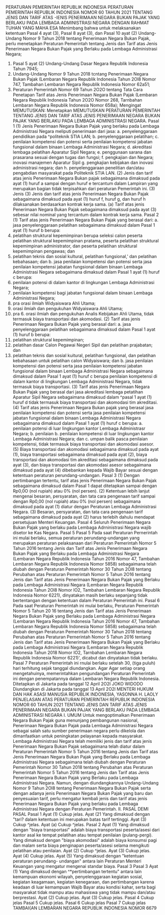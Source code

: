  PERATURAN PEMERINTAH REPUBLIK INDONESIA PERATURAN PEMERINTAH REPUBLIK INDONESIA NOMOR 60 TAHUN 2021 TENTANG JENIS DAN TARIF ATAS -IENIS PENERIMAAN NEGARA BUKAN PAJAK YANG BERLAKU PADA LEMBAGA ADMINISTRASI NEGARA
DENGAN RAHMAT TUHAN YANG MAHA ESA Menimbang bahwa untuk melaksanakan ketentuan Pasal 4 ayat (3), Pasal 8 ayat (3), dan Pasal 10 ayat (2) Undang-Undang Nomor 9 Tahun 2018 tentang Penerimaan Negara Bukan Pajak, perlu menetapkan Peraturan Pemerintah tentang Jenis dan Tarif atas Jenis Penerimaan Negara Bukan Pajak yang Berlaku pada Lembaga Administrasi Negara;
1. Pasal 5 ayat (2) Undang-Undang Dasar Negara Republik Indonesia Tahun 7945;
2. Undang-Undang Nomor 9 Tahun 2018 tcntang Penerimaan Negara Bukan Pajak (Lembaran Negara Republik Indonesia Tahun 2Ol8 Nomor 747, Tambahan Lembaran Negara Republik Indonesia Nomor 62a51;
3. Peraturan Pemerintah Nomor 69 Tahun 2O2O tentang Tata Cara Penetapan Tarif atas Jenis Penerimaan Negara Bukan Pajak (Lembaran Negara Republik Indonesia Tahun 2O2O Nomor 268, Tarnbahan Lembaran Negara Republik Indonesia Nomor 658a); Mengingat
MEMUTUSKAN:
 Menetapkan MEMUTUSKAN PERATURAN PEMERINTAH TENTANG JENIS DAN TARIF ATAS JENIS PENERIMAAN NEGARA BUKAN PAJAK YANG BERLAKU PADA LEMBAGA ADMINISTRASI NEGARA.
Pasal 1
(1) Jenis Penerimaan Negara Bukan Pajak yang berlaku pada Lembaga Administrasi Negara meliputi penerimaan dari jasa:
a. penyelenggaraan pendidikan pada ^politeknik STIA LAN;
b. penyelenggaraan pelatihan;
c. penilaian kompetensi dan potensi serta penilaian kompetensi jabatan fungsional dalam binaan Lembaga Administrasi Negara;
d. akreditasi lembaga pelatihan Aparatur Sipil Negara;
e. penggunaan sarana dan prasarana sesuai dengan tugas dan fungsi;
f. pengkajian dan Negara; inovasi manajemen Aparatur Sipil g. pengkajian kebijakan dan inovasi administrasi negara; dan
h. penyelenggaraan penelitian dan/atau pengabdian masyarakat pada Politeknik STIA LAN.
(2) Jenis dan tarif atas jenis Penerimaan Negara Bukan pajak sebagaimana dimaksud pada ayat (1) huruf a sampai dengan huruf e tercantum dalam Lampiran yang merupakan bagian tidak terpisahkan dari peraturan Pemerintah ini.
(3) Jenis (3) Jenis dan tarif atas jenis Penerimaan Negara Bukan Pajak sebagaimana dimaksud pada ayat (1) huruf f, huruf g, dan huruf h dilaksanakan berdasarkan kontrak kerja sama. (a) Tarif atas jenis Penerimaan Negara Bukan Pajak sebagaimana dimaksud pada ayat (3) sebesar nilai nominal yang tercantum dalam kontrak kerja sama.
Pasal 2
(1) Tarif atas jenis Penerimaan Negara Bukan Pajak yang berasal dari:
a. jasa penyelenggaraan pelatihan sebagaimana dimaksud dalam Pasal 1 ayat (1) huruf b berupa:
1. pelatihan struktural kepemimpinan berupa seleksi calon peserta pelatihan struktural kepemimpinan pratama, peserta pelatihan struktural kepemimpinan administrator, dan peserta pelatihan struktural kepemimpinan pengawas; dan
2. pelatihan teknis dan sosial kultural, pelatihan fungsional,' dan pelatihan kebahasaan; dan
b. jasa penilaian kompetensi dan potensi serta jasa penilaian kompetensi jabatan fungsional dalam binaan Lembaga Administrasi Negara sebagaimana dimaksud dalam Pasal 1 ayat (1) huruf c berupa:
1. penilaian potensi di dalam kantor di lingkungan Lembaga Administrasi Negara;
2. penilaian kompetensi bagi jabatan fungsional dalam binaan Lembaga Administrasi Negara;
3. pra orasi ilmiah Widyaiswara Ahli Utama;
4. orasi ilmiah dan pengukuhan Widyaiswara Ahli Utama;
5. pra 6. orasi ilmiah dan pengukuhan Analis Kebijakan Ahli Utama, tidak termasuk biaya transportasi dan akomodasi.
(2) Tarif atas jenis Penerimaan Negara Bukan Pajak yang berasal dari:
a. jasa penyelenggaraan pelatihan sebagaimana dimaksud dalam Pasal 1 ayat (1) huruf b berupa:
1. pelatihan struktural kepemimpinan;
2. pelatihan dasar Calon Pegawai Negeri Sipil dan pelatihan prajabatan; dan
3. pelatihan teknis dan sosial kuitural, pelatihan fungsional, dan pelatihan kebahasaan untuk pelatihan calon Widyaiswara; dan
b. jasa penilaian kompetensi dan potensi serta jasa penilaian kompetensi jabatan fungsional dalam binaan Lembaga Administrasi Negara sebagaimana dimaksud dalam Pasal 1 ayat (1) huruf c berupa penilaian kompetensi di dalam kantor di lingkungan Lembaga Administrasi Negara, tidak termasuk biaya transportasi. (3) Tarif atas jenis Penerimaan Negara Bukan Pajak yang berasal dari jasa akreditasi lembaga petatihan Aparatur Sipil Negara sebagaimana dimaksud dalam ^pasal 1 ayat (1) huruf d tidak termasuk biaya transportasi dan akomodasi tim akreditasi. (4) Tarif atas jenis Penerimaan Negara Bukan pajak yang berasal jasa penilaian kompetensi dan potensi serta jasa penilaian kompetensi jabatan fungsional dalam binaan Lembaga Administrasi Negara sebagaimana dimaksud dalam Pasal 1 ayat (1) huruf c berupa:
a. penilaian potensi di luar lingkungan kantor Lembaga Administrasr Negara;
b. penilaian b. penilaian kompetensi di luar lingkungan kantor Lembaga Administrasi Negara; dan
c. umpan balik pasca penilaian kompetensi, tidak termasuk biaya transportasi dan akomodasi asesor. (5) Biaya transportasi dan akomodasi sebagaimana dimaksud pada ayat (1), biaya transportasi sebagaimana dimaksud pada ayat (2), biaya transportasi dan akomodasi tim akreditasi sebagaimana dimaksud pada ayat (3), dan biaya transportasi dan akomodasi asesor sebagaimana dimaksud pada ayat (4) dibebankan kepada Wajib Bayar sesuai dengan ketentuan peraturan perundang-undangan.
Pasal 3
(1) Dengan pertimbangan tertentu, tarif atas jenis Penerimaan Negara Bukan Pajak sebagaimana dimaksud dalam Pasal 1 dapat ditetapkan sampai dengan Rp0,0O (nol rupiah) atau 0% (nol persen). (2) Ketentuan lebih lanjut mengenai besaran, persyaratan, dan tata cara pengenaan tarif sampai dengan Rp0,00 (nol rupiah) atau 0% (nol persen) sebagaimana dimaksud pada ayat (1) diatur dengan Peraturan Lembaga Administrasi Negara. (3) Besaran, persyaratan, dan tata cara pengenaan tarif sebagaimana dimaksud pada ayat (2) harus terlebih dahulu mendapat persetujuan Menteri Keuangan.
Pasal 4
Seluruh Penerimaan Negara Bukan Pajak yang berlaku pada Lembaga Adrninistrasi Negara wajib disetor ke Kas Negara.
Pasal 5
Pasal 5
Pada saat Peraturan Pernerintah ini mulai berlaku, semua peraturan perundang-undangan yang merupakan peraturan pelaksanaan dari Peraturan Pemerintah Nomor 5 Tahun 2016 tentang Jenis dan Tarif atas Jenis Penerimaan Negara Bukan Pajak yang Berlaku pada Lembaga Administrasi Negara (Lembaran Negara Republik Indonesia Tahun 2016 Nomor 47, Tambahan Lembaran Negara Republik Indonesia Nomor 5858) sebagaimana telah diubah dengan Peraturan Pemerintah Nomor 30 Tahun 2Ol8 tentang Perubahan atas Peraturan Pemerintah Nomor 5 Tahun 2O16 tentang Jenis dan Tarif atas Jenis Penerimaan Negara Bukan Pajak yang Berlaku pada Lembaga Administrasi Negara (Lembaran Negara Republik Indonesia Tahun 2Ol8 Nomor lO2, Tambahan Lembaran Negara Republik Indonesia Nomor 6221), dinyatakan masih berlaku sepanjang tidak bertentangan dengan ketentuan dalam Peraturan Pemerintah ini.
Pasal 6
Pada saat Peraturan Pemerintah ini mulai berlaku, Peraturan Pemerintah Nomor 5 Tahun 20 16 tentang Jenis dan Tarif atas Jenis Penerimaan Negara Bukan Pajak yang Berlaku pada Lembaga Administrasi Negara (Lembaran Negara Republik Indonesia Tahun 2016 Nomor 47, Tambahan Lembaran Negara Republik Indonesia Nomor 5858) sebagaimana telah diubah dengan Peraturan Pemerintah Nomor 30 Tahun 2018 tentang Perubahan atas Peraturan Pernerintah Nomor 5 Tahun 2016 tentang Jenis dan Tarif atas Jenis Penerimaan Negara Bukan Pajak yang Berlaku pada Lembaga Administrasi Negara (Lembaran Negara Republik Indonesia Tahun 2018 Nomor IO2, Tarnbahan Lembaran Negara Republik Indonesia Nomor 6221)', dicabut dan dinyatakan tidak berlaku.
Pasal 7
Peraturan Pemerintah ini rnulai berlaku setelah 30, (tiga puluh) hari terhitung sejak tanggal diundangkan. Agar
Agar setiap orang mengetahuinya, memerintahkan pengundangan Peraturan Pemerintah ini dengan penempatannya dalam Lembaran Negara Republik Indonesia. Ditetapkan di Jakarta pada tanggal 12 April 2O2I JOKO WIDODO Diundangkan di Jakarta pada tanggal 13 April 2O2l MENTERI HUKUM DAN HAK ASASI MANUSIA REPUBLIK INDONESIA, YASONNA H. LAOLY PENJELASAN ATAS PERATURAN PEMERINTAH REPUBLIK INDONESIA NOMOR 60 TAHUN 2021 TENTANG JENIS DAN TARIF ATAS JENIS PENERIMAAN NEGARA BUKAN PAJAK YANG BERLAKU PADA LEMBAGA ADMINISTRASI NEGARA I. UMUM Untuk mengoptimalkan Penerimaan Negara Bukan Pajak guna menunjang pembangunan nasional, Penerimaan Negara Bukan Pajak pada Lembaga Administrasi Negara sebagai salah satu sumber penerimaan negara perlu dikelola dan dimanfaatkan untuk peningkatan pelayanan kepada masyarakat. Lembaga Administrasi Negara telah memiliki jenis dan tarif atas jenis Penerimaan Negara Bukan Pajak sebagaimana telah diatur dalam Peraturan Pemerintah Nomor 5 Tahun 2016 tentang Jenis dan Tarif atas Jenis Penerimaan Negara Bukan Pajak yang Berlaku pada Lembaga Administrasi Negara sebagaimana telah diubah dengan Peraturan Pemerintah Nomor 30 Tahun 2018 tentang Perubahan atas Peraturan Pemerintah Nomor 5 Tahun 2016 tentang Jenis dan Tarif atas Jenis Penerimaan Negara Bukan Pajak yang Berlaku pada Lembaga Administrasi Negara. Namun, dengan diundangkannya Undang-Undang Nomor 9 Tahun 2OI8 tentang Penerimaan Negara Bukan Pajak serta dengan adanya jenis Penerimaan Negara Bukan Pajak yang baru dan penyesuaian tarif, perlu mengatur kembali jenis dan tarif atas jenis Penerimaan Negara Bukan Pajak yang berlaku pada Lembaga Administrasi Negara dengan Peraturan Pemerintah. II. PASAL DEMI PASAL Pasal 1 Ayat (1) Cukup jelas. Ayat (21 Yang dimaksud dengan "tari? dalam ketentuan ini merupakan batas tarif tertinggi. Ayat (3) Cukup ^jelas. Ayat (a) Cukup ^jelas. Pasal 2 Ayat (1) Yang dimaksud dengan "biaya transportasi" adalah biaya transportasi peserta/asesi dari kantor asal ke tempat pelatihan atau tempat penilaian (pulang-pergi). Yang dimaksud dengan "biaya akomodasi" adalah biaya konsumsi pagi dan malam serta biaya penginapan peserta/asesi selama mengikuti pelatihan atau penilaian. Ayat (2) Cukup ^jelas. Ayat (3) Cukup jelas. Ayat (4) Cukup jelas. Ayat (5) Yang dimaksud dengan "ketentuan peraturan perundang- undangan" antara lain Peraturan Menteri Keuangan yang mengatur mengenai standar biaya.
Pasal 3
Pasal 3 Ayat (1) Yang dimaksud dengan ^*pertimbangan tertentu" antara lain kemampuan ekonomi wilayah, penyelenggaraan kegiatan sosial, kegiatan keagamaan, kegiatan kenegaraan, dan pertimbangan karena keadaan di luar kemampuan Wajib Bayar atau kondisi kahar, serta bagi masyarakat tidak mampu atau mahasiswa yang tidak mampu dan/atau berprestasi. Ayat (2) Cukup jelas. Ayat (3) Cukup jelas.
Pasal 4
Cukup jelas
Pasal 5
Cukup jelas. Pasal 6 Cukup jelas Pasal 7 Cukup jelas TAMBAI{AN LEMBARAN NEGARA REPUBLIK INDONESIA NOMOR 6679
